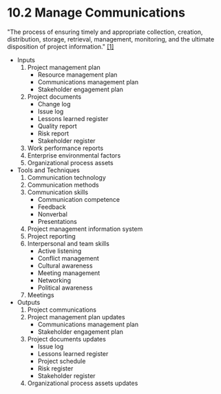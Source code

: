 # 10.2 Manage Communications

"The process of ensuring timely and appropriate collection, creation,
distribution, storage, retrieval, management, monitoring, and the ultimate
disposition of project information." [[1]](../home.md#references)

- Inputs
  1. Project management plan
     - Resource management plan
     - Communications management plan
     - Stakeholder engagement plan
  2. Project documents
     - Change log
     - Issue log
     - Lessons learned register
     - Quality report
     - Risk report
     - Stakeholder register
  3. Work performance reports
  4. Enterprise environmental factors
  5. Organizational process assets
- Tools and Techniques
  1. Communication technology
  2. Communication methods
  3. Communication skills
     - Communication competence
     - Feedback
     - Nonverbal
     - Presentations
  4. Project management information system
  5. Project reporting
  6. Interpersonal and team skills
     - Active listening
     - Conflict management
     - Cultural awareness
     - Meeting management
     - Networking
     - Political awareness
  7. Meetings
- Outputs
  1. Project communications
  2. Project management plan updates
     - Communications management plan
     - Stakeholder engagement plan
  3. Project documents updates
     - Issue log
     - Lessons learned register
     - Project schedule
     - Risk register
     - Stakeholder register
  4. Organizational process assets updates

